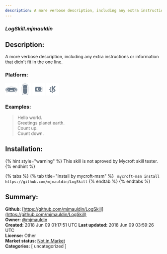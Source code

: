 ```yaml
---
description: A more verbose description, including any extra instructions or
---
```


### _LogSkill.mjmauldin_  
## Description:  
A more verbose description, including any extra instructions or
information that didn't fit in the one line.  
  
### Platform:  
 ![Mark I](../.gitbook/assets/mark-1-icon.png)  ![Mark II](../.gitbook/assets/mark-2-icon.png)  ![Picroft](../.gitbook/assets/picroft-icon.png)  ![plasmoid](../.gitbook/assets/kde.png)   
### Examples:  
> Hello world.  
> Greetings planet earth.  
> Count up.  
> Count down.  
  
## Installation:  
{% hint style="warning" %}
This skill is not aproved by Mycroft skill tester.
{% endhint %}
    
{% tabs %}
{% tab title="Install by mycroft-msm" %}
``` mycroft-msm install https://github.com/mjmauldin/LogSkill```
{% endtab %}
  {% endtabs %}
    
## Summary:  
**Github:** [https://github.com/mjmauldin/LogSkill](https://github.com/mjmauldin/LogSkill)  
**Owner:** [@mjmauldin](https://github.com/mjmauldin)  
**Created:** 2018 Jun 09 01:17:51 UTC  **Last updated:** 2018 Jun 09 03:59:26 UTC  
**License:** Other  
**Market status:** [Not in Market](https://market.mycroft.ai/skill/)  
**Categories:** [ uncategorized ]   
